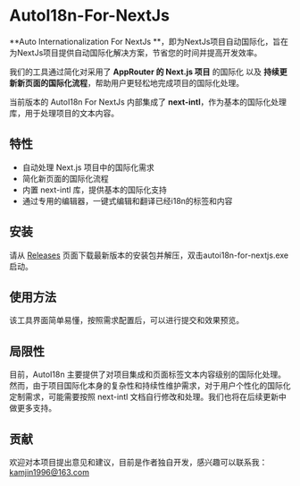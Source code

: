 # AutoI18n-For-NextJs

**Auto Internationalization For NextJs **，即为NextJs项目自动国际化，旨在为NextJs项目提供自动国际化解决方案，节省您的时间并提高开发效率。

我们的工具通过简化对采用了 **AppRouter 的 Next.js 项目** 的国际化 以及 **持续更新新页面的国际化流程**，帮助用户更轻松地完成项目的国际化处理。

当前版本的 AutoI18n For NextJs 内部集成了 **next-intl**，作为基本的国际化处理库，用于处理项目的文本内容。

## 特性

- 自动处理 Next.js 项目中的国际化需求
- 简化新页面的国际化流程
- 内置 next-intl 库，提供基本的国际化支持
- 通过专用的编辑器，一键式编辑和翻译已经i18n的标签和内容

## 安装

请从 [Releases](./releases) 页面下载最新版本的安装包并解压，双击autoi18n-for-nextjs.exe启动。

## 使用方法

该工具界面简单易懂，按照需求配置后，可以进行提交和效果预览。

## 局限性
目前，AutoI18n 主要提供了对项目集成和页面标签文本内容级别的国际化处理。然而，由于项目国际化本身的复杂性和持续性维护需求，对于用户个性化的国际化定制需求，可能需要按照 next-intl 文档自行修改和处理。我们也将在后续更新中做更多支持。

## 贡献
欢迎对本项目提出意见和建议，目前是作者独自开发，感兴趣可以联系我：kamjin1996@163.com
